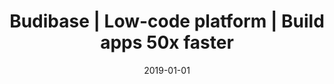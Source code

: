 ---
title: "Budibase | Low-code platform | Build apps 50x faster"
description: "Budibase is a modern, open source low code platform for designing, building and deploying custom software. Budibase eliminates coding and allows you to build web applications in minutes. Check it out."
layout: single
date: 2019-01-01
images: ["/banner-gradient.jpg"]
---